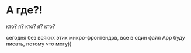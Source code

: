 # А где?!
кто? я? кто? я? кто?


сегодня без всяких этих микро-фронтендов, все в один файл App буду писать, потому что могу))

